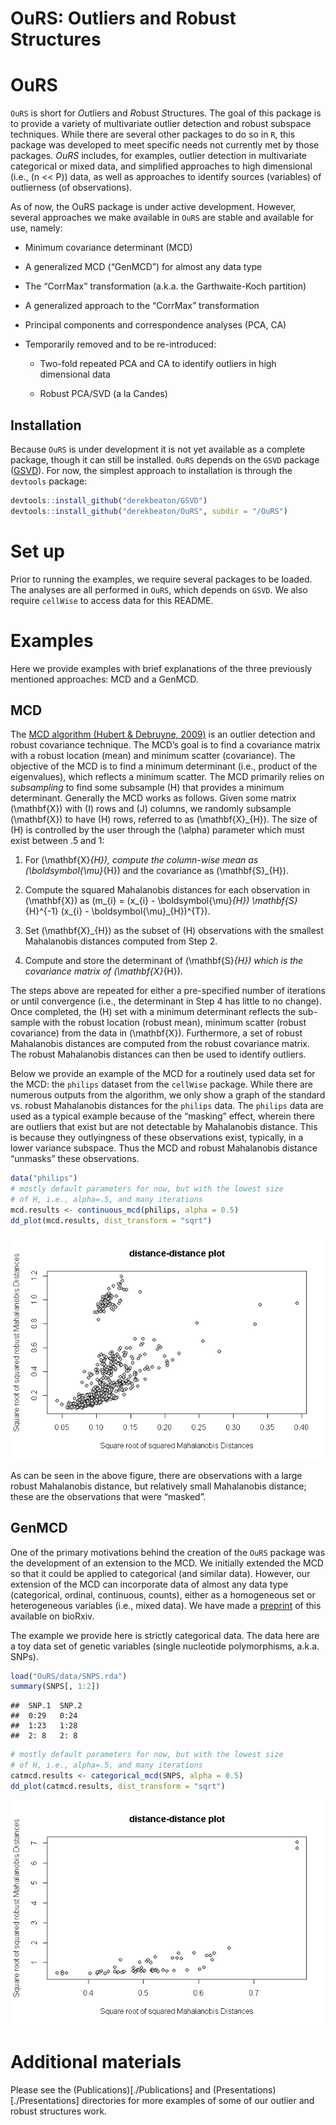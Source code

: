 OuRS: Outliers and Robust Structures
================

# OuRS

`OuRS` is short for *Ou*tliers and *R*obust *S*tructures. The goal of
this package is to provide a variety of multivariate outlier detection
and robust subspace techniques. While there are several other packages
to do so in `R`, this package was developed to meet specific needs not
currently met by those packages. *OuRS* includes, for examples, outlier
detection in multivariate categorical or mixed data, and simplified
approaches to high dimensional (i.e., \(n << P\)) data, as well as
approaches to identify sources (variables) of outlierness (of
observations).

As of now, the OuRS package is under active development. However,
several approaches we make available in `OuRS` are stable and available
for use, namely:

  - Minimum covariance determinant (MCD)

  - A generalized MCD (“GenMCD”) for almost any data type

  - The “CorrMax” transformation (a.k.a. the Garthwaite-Koch partition)

  - A generalized approach to the “CorrMax” transformation

  - Principal components and correspondence analyses (PCA, CA)

  - Temporarily removed and to be re-introduced:
    
      - Two-fold repeated PCA and CA to identify outliers in high
        dimensional data
    
      - Robust PCA/SVD (a la Candes)

## Installation

Because `OuRS` is under development it is not yet available as a
complete package, though it can still be installed. `OuRS` depends on
the `GSVD` package ([GSVD](https://github.com/derekbeaton/GSVD)). For
now, the simplest approach to installation is through the `devtools`
package:

``` r
devtools::install_github("derekbeaton/GSVD")
devtools::install_github("derekbeaton/OuRS", subdir = "/OuRS")
```

# Set up

Prior to running the examples, we require several packages to be loaded.
The analyses are all performed in `OuRS`, which depends on `GSVD`. We
also require `cellWise` to access data for this README.

# Examples

Here we provide examples with brief explanations of the three previously
mentioned approaches: MCD and a GenMCD.

## MCD

The [MCD algorithm (Hubert &
Debruyne, 2009)](https://onlinelibrary.wiley.com/doi/full/10.1002/wics.61)
is an outlier detection and robust covariance technique. The MCD’s goal
is to find a covariance matrix with a robust location (mean) and minimum
scatter (covariance). The objective of the MCD is to find a minimum
determinant (i.e., product of the eigenvalues), which reflects a minimum
scatter. The MCD primarily relies on *subsampling* to find some
subsample \(H\) that provides a minimum determinant. Generally the MCD
works as follows. Given some matrix \(\mathbf{X}\) with \(I\) rows and
\(J\) columns, we randomly subsample \(\mathbf{X}\) to have \(H\) rows,
referred to as \(\mathbf{X}_{H}\). The size of \(H\) is controlled by
the user through the \(\alpha\) parameter which must exist between .5
and 1:

1.  For \(\mathbf{X}_{H}\), compute the column-wise mean as
    \(\boldsymbol{\mu}_{H}\) and the covariance as \(\mathbf{S}_{H}\).

2.  Compute the squared Mahalanobis distances for each observation in
    \(\mathbf{X}\) as
    \(m_{i} = (x_{i} - \boldsymbol{\mu}_{H}) \mathbf{S}_{H}^{-1} (x_{i} - \boldsymbol{\mu}_{H})^{T}\).

3.  Set \(\mathbf{X}_{H}\) as the subset of \(H\) observations with the
    smallest Mahalanobis distances computed from Step 2.

4.  Compute and store the determinant of \(\mathbf{S}_{H}\) which is the
    covariance matrix of \(\mathbf{X}_{H}\).

The steps above are repeated for either a pre-specified number of
iterations or until convergence (i.e., the determinant in Step 4 has
little to no change). Once completed, the \(H\) set with a minimum
determinant reflects the sub-sample with the robust location (robust
mean), minimum scatter (robust covariance) from the data in
\(\mathbf{X}\). Furthermore, a set of robust Mahalanobis distances are
computed from the robust covariance matrix. The robust Mahalanobis
distances can then be used to identify outliers.

Below we provide an example of the MCD for a routinely used data set for
the MCD: the `philips` dataset from the `cellWise` package. While there
are numerous outputs from the algorithm, we only show a graph of the
standard vs. robust Mahalanobis distances for the `philips` data. The
`philips` data are used as a typical example because of the “masking”
effect, wherein there are outliers that exist but are not detectable by
Mahalanobis distance. This is because they outlyingness of these
observations exist, typically, in a lower variance subspace. Thus the
MCD and robust Mahalanobis distance “unmasks” these observations.

``` r
data("philips")
# mostly default parameters for now, but with the lowest size
# of H, i.e., alpha=.5, and many iterations
mcd.results <- continuous_mcd(philips, alpha = 0.5)
dd_plot(mcd.results, dist_transform = "sqrt")
```

![](README_files/figure-gfm/unnamed-chunk-3-1.png)<!-- -->

As can be seen in the above figure, there are observations with a large
robust Mahalanobis distance, but relatively small Mahalanobis distance;
these are the observations that were “masked”.

## GenMCD

One of the primary motivations behind the creation of the `OuRS` package
was the development of an extension to the MCD. We initially extended
the MCD so that it could be applied to categorical (and similar data).
However, our extension of the MCD can incorporate data of almost any
data type (categorical, ordinal, continuous, counts), either as a
homogeneous set or heterogeneous variables (i.e., mixed data). We have
made a [preprint](https://www.biorxiv.org/content/10.1101/333005v2) of
this available on bioRxiv.

The example we provide here is strictly categorical data. The data here
are a toy data set of genetic variables (single nucleotide
polymorphisms, a.k.a. SNPs).

``` r
load("OuRS/data/SNPS.rda")
summary(SNPS[, 1:2])
```

    ##  SNP.1  SNP.2 
    ##  0:29   0:24  
    ##  1:23   1:28  
    ##  2: 8   2: 8

``` r
# mostly default parameters for now, but with the lowest size
# of H, i.e., alpha=.5, and many iterations
catmcd.results <- categorical_mcd(SNPS, alpha = 0.5)
dd_plot(catmcd.results, dist_transform = "sqrt")
```

![](README_files/figure-gfm/unnamed-chunk-4-1.png)<!-- -->

# Additional materials

Please see the (Publications)\[./Publications\] and
(Presentations)\[./Presentations\] directories for more examples of some
of our outlier and robust structures work.

